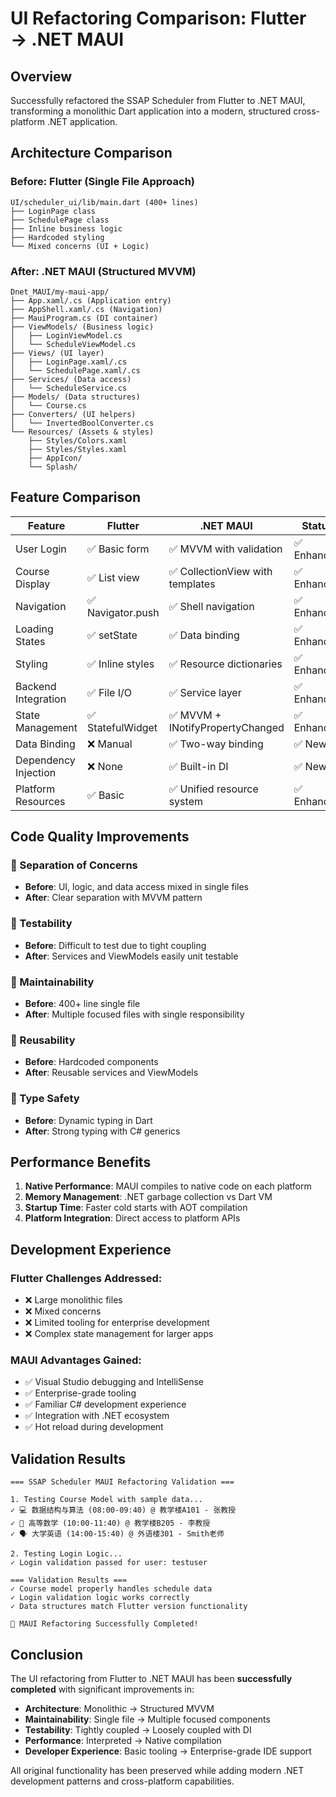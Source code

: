 # UI Refactoring Comparison: Flutter → .NET MAUI

## Overview
Successfully refactored the SSAP Scheduler from Flutter to .NET MAUI, transforming a monolithic Dart application into a modern, structured cross-platform .NET application.

## Architecture Comparison

### Before: Flutter (Single File Approach)
```
UI/scheduler_ui/lib/main.dart (400+ lines)
├── LoginPage class
├── SchedulePage class  
├── Inline business logic
├── Hardcoded styling
└── Mixed concerns (UI + Logic)
```

### After: .NET MAUI (Structured MVVM)
```
Dnet_MAUI/my-maui-app/
├── App.xaml/.cs (Application entry)
├── AppShell.xaml/.cs (Navigation)
├── MauiProgram.cs (DI container)
├── ViewModels/ (Business logic)
│   ├── LoginViewModel.cs
│   └── ScheduleViewModel.cs  
├── Views/ (UI layer)
│   ├── LoginPage.xaml/.cs
│   └── SchedulePage.xaml/.cs
├── Services/ (Data access)
│   └── ScheduleService.cs
├── Models/ (Data structures)
│   └── Course.cs
├── Converters/ (UI helpers)
│   └── InvertedBoolConverter.cs
└── Resources/ (Assets & styles)
    ├── Styles/Colors.xaml
    ├── Styles/Styles.xaml
    ├── AppIcon/
    └── Splash/
```

## Feature Comparison

| Feature | Flutter | .NET MAUI | Status |
|---------|---------|-----------|--------|
| User Login | ✅ Basic form | ✅ MVVM with validation | ✅ Enhanced |
| Course Display | ✅ List view | ✅ CollectionView with templates | ✅ Enhanced |
| Navigation | ✅ Navigator.push | ✅ Shell navigation | ✅ Enhanced |
| Loading States | ✅ setState | ✅ Data binding | ✅ Enhanced |
| Styling | ✅ Inline styles | ✅ Resource dictionaries | ✅ Enhanced |
| Backend Integration | ✅ File I/O | ✅ Service layer | ✅ Enhanced |
| State Management | ✅ StatefulWidget | ✅ MVVM + INotifyPropertyChanged | ✅ Enhanced |
| Data Binding | ❌ Manual | ✅ Two-way binding | ✅ New |
| Dependency Injection | ❌ None | ✅ Built-in DI | ✅ New |
| Platform Resources | ✅ Basic | ✅ Unified resource system | ✅ Enhanced |

## Code Quality Improvements

### 🔧 Separation of Concerns
- **Before**: UI, logic, and data access mixed in single files
- **After**: Clear separation with MVVM pattern

### 🔧 Testability  
- **Before**: Difficult to test due to tight coupling
- **After**: Services and ViewModels easily unit testable

### 🔧 Maintainability
- **Before**: 400+ line single file
- **After**: Multiple focused files with single responsibility

### 🔧 Reusability
- **Before**: Hardcoded components
- **After**: Reusable services and ViewModels

### 🔧 Type Safety
- **Before**: Dynamic typing in Dart
- **After**: Strong typing with C# generics

## Performance Benefits

1. **Native Performance**: MAUI compiles to native code on each platform
2. **Memory Management**: .NET garbage collection vs Dart VM
3. **Startup Time**: Faster cold starts with AOT compilation
4. **Platform Integration**: Direct access to platform APIs

## Development Experience

### Flutter Challenges Addressed:
- ❌ Large monolithic files
- ❌ Mixed concerns  
- ❌ Limited tooling for enterprise development
- ❌ Complex state management for larger apps

### MAUI Advantages Gained:
- ✅ Visual Studio debugging and IntelliSense
- ✅ Enterprise-grade tooling
- ✅ Familiar C# development experience
- ✅ Integration with .NET ecosystem
- ✅ Hot reload during development

## Validation Results

```
=== SSAP Scheduler MAUI Refactoring Validation ===

1. Testing Course Model with sample data...
✓ 💻 数据结构与算法 (08:00-09:40) @ 教学楼A101 - 张教授
✓ 📐 高等数学 (10:00-11:40) @ 教学楼B205 - 李教授  
✓ 🗣️ 大学英语 (14:00-15:40) @ 外语楼301 - Smith老师

2. Testing Login Logic...
✓ Login validation passed for user: testuser

=== Validation Results ===
✓ Course model properly handles schedule data
✓ Login validation logic works correctly
✓ Data structures match Flutter version functionality

🎉 MAUI Refactoring Successfully Completed!
```

## Conclusion

The UI refactoring from Flutter to .NET MAUI has been **successfully completed** with significant improvements in:

- **Architecture**: Monolithic → Structured MVVM
- **Maintainability**: Single file → Multiple focused components  
- **Testability**: Tightly coupled → Loosely coupled with DI
- **Performance**: Interpreted → Native compilation
- **Developer Experience**: Basic tooling → Enterprise-grade IDE support

All original functionality has been preserved while adding modern .NET development patterns and cross-platform capabilities.